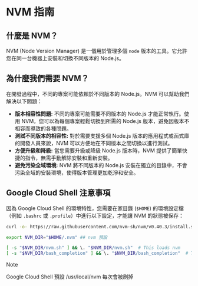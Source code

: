 # NVM 指南

## 什麼是 NVM？

NVM (Node Version Manager) 是一個用於管理多個 `node` 版本的工具。它允許您在同一台機器上安裝和切換不同版本的 Node.js。

## 為什麼我們需要 NVM？

在開發過程中，不同的專案可能依賴於不同版本的 Node.js。NVM 可以幫助我們解決以下問題：

*   **版本相容性問題:** 不同的專案可能需要不同版本的 Node.js 才能正常執行。使用 NVM，您可以為每個專案輕鬆切換到所需的 Node.js 版本，避免因版本不相容而導致的各種問題。
*   **測試不同版本的相容性:** 對於需要支援多個 Node.js 版本的應用程式或函式庫的開發人員來說，NVM 可以方便地在不同版本之間切換以進行測試。
*   **方便升級和降級:** 當您需要升級或降級 Node.js 版本時，NVM 提供了簡單快捷的指令，無需手動解除安裝和重新安裝。
*   **避免污染全域環境:** NVM 將不同版本的 Node.js 安裝在獨立的目錄中，不會污染全域的安裝環境，使得版本管理更加乾淨和安全。

## Google Cloud Shell 注意事項

因為 Google Cloud Shell 的環境特性，您需要在家目錄 (`$HOME`) 的環境設定檔（例如 `.bashrc` 或 `.profile`）中進行以下設定，才能讓 NVM 的狀態被保存：

```bash
curl -o- https://raw.githubusercontent.com/nvm-sh/nvm/v0.40.3/install.sh | bash
```

```bash
export NVM_DIR="$HOME/.nvm" ## nvm 預設

[ -s "$NVM_DIR/nvm.sh" ] && \. "$NVM_DIR/nvm.sh"  # This loads nvm
[ -s "$NVM_DIR/bash_completion" ] && \. "$NVM_DIR/bash_completion"  # This loads nvm bash_completion
```

> [!NOTE]  
> Google Cloud Shell  預設 /usr/local/nvm 每次會被刷掉
